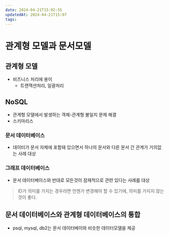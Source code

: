 ```yaml
---
date: 2024-04-21T15:02:55
updatedAt: 2024-04-21T15:07
tags: 
---
```

# 관계형 모델과 문서모델
## 관계형 모델
- 비즈니스 처리에 용이
	- 트랜잭션처리, 일괄처리

## NoSQL
- 관계형 모델에서 발생하는 객체-관계형 불일치 문제 해결
- 스키마리스
### 문서 데이터베이스
- 데이터가 문서 자체에 포함돼 있으면서 하나의 문서와 다른 문서 간 관계가 거의없는 사례 대상

### 그래프 데이터베이스
- 문서 데이터베이스와 반대로 모든것이 잠재적으로 관련 있다는 사례를 대상

> ID가 의미를 가지는 경우라면 언젠가 변경해야 할 수 있기에, 의미를 가지지 않는 것이 좋다.

## 문서 데이터베이스와 관계형 데이터베이스의 통합
- psql, mysql, db2는 문서 데이터베이와 비슷한 데이터모델을 제공